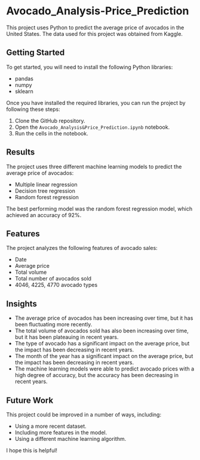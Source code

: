 # Avocado_Analysis-Price_Prediction
This project uses Python to predict the average price of avocados in the United States. The data used for this project was obtained from Kaggle.

## Getting Started

To get started, you will need to install the following Python libraries:

* pandas
* numpy
* sklearn

Once you have installed the required libraries, you can run the project by following these steps:

1. Clone the GitHub repository.
2. Open the `Avocado_Analysis&Price_Prediction.ipynb` notebook.
3. Run the cells in the notebook.

## Results

The project uses three different machine learning models to predict the average price of avocados:

* Multiple linear regression
* Decision tree regression
* Random forest regression

The best performing model was the random forest regression model, which achieved an accuracy of 92%.

## Features

The project analyzes the following features of avocado sales:

* Date
* Average price
* Total volume
* Total number of avocados sold
* 4046, 4225, 4770 avocado types

## Insights

* The average price of avocados has been increasing over time, but it has been fluctuating more recently.
* The total volume of avocados sold has also been increasing over time, but it has been plateauing in recent years.
* The type of avocado has a significant impact on the average price, but the impact has been decreasing in recent years.
* The month of the year has a significant impact on the average price, but the impact has been decreasing in recent years.
* The machine learning models were able to predict avocado prices with a high degree of accuracy, but the accuracy has been decreasing in recent years.

## Future Work

This project could be improved in a number of ways, including:

* Using a more recent dataset.
* Including more features in the model.
* Using a different machine learning algorithm.
  
I hope this is helpful!
